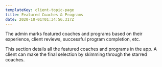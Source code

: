```yaml
---
templateKey: client-topic-page
title: Featured Coaches & Programs
date: 2020-10-01T01:34:56.317Z
---
```

The admin marks featured coaches and programs based on their experience, client reviews, successful program completion, etc. 

This section details all the featured coaches and programs in the app. A client can make the final selection by skimming through the starred coaches.
